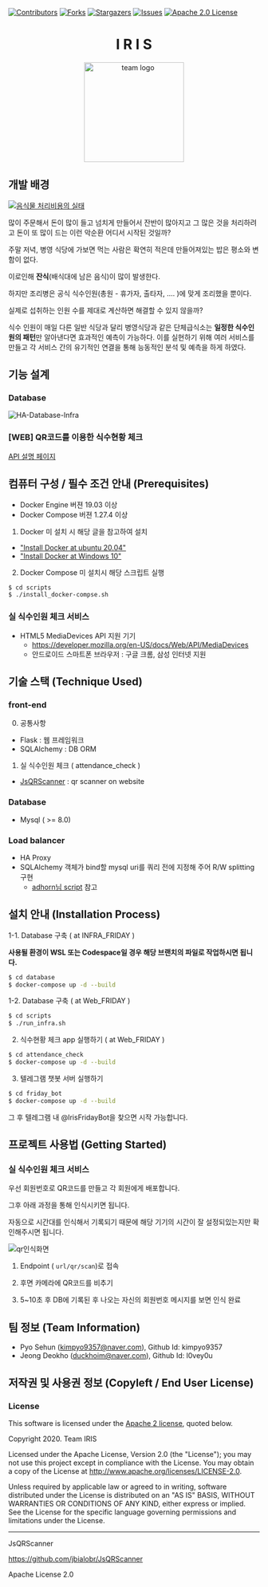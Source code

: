 [contributors-shield]: https://img.shields.io/github/contributors/osamhack2020/Web_FRIDAY_IRIS?style=flat-square
[contributors-url]: https://github.com/osamhack2020/Web_FRIDAY_IRIS/graphs/contributors
[forks-shield]: https://img.shields.io/github/forks/osamhack2020/Web_FRIDAY_IRIS.svg?style=flat-square
[forks-url]: https://github.com/osamhack2020/Web_FRIDAY_IRIS/network/members
[stars-shield]: https://img.shields.io/github/stars/osamhack2020/Web_FRIDAY_IRIS?style=flat-square
[stars-url]: https://github.com/osamhack2020/Web_FRIDAY_IRIS/stargazers
[issues-shield]: https://img.shields.io/github/issues/osamhack2020/Web_FRIDAY_IRIS.svg?style=flat-square
[issues-url]: hhttps://github.com/osamhack2020/Web_FRIDAY_IRIS/issues
[license-shield]: https://img.shields.io/github/license/osamhack2020/Web_FRIDAY_IRIS.svg?style=flat-square
[license-url]: https://github.com/osamhack2020/Web_FRIDAY_IRIS/blob/main/LICENSE

[![Contributors][contributors-shield]][contributors-url]
[![Forks][forks-shield]][forks-url]
[![Stargazers][stars-shield]][stars-url]
[![Issues][issues-shield]][issues-url]
[![Apache 2.0 License][license-shield]][license-url]

<h1 align="center"> I R I S </h1>
<p align="center">
  <img src="https://github.com/osamhack2020/Web_FRIDAY_IRIS/blob/main/team_logo.png" width="200" alt="team logo">
</p>

## 개발 배경

[![음식물 처리비용의 실태](https://i.ytimg.com/vi/g5WXqBOQYzc/original.jpg)](https://youtu.be/g5WXqBOQYzc)

많이 주문해서 돈이 많이 들고 넘치게 만들어서 잔반이 많아지고 그 많은 것을 처리하려고 돈이 또 많이 드는 이런 악순환 어디서 시작된 것일까?

주말 저녁, 병영 식당에 가보면 먹는 사람은 확연히 적은데 만들어져있는 밥은 평소와 변함이 없다.

이로인해 **잔식**(배식대에 남은 음식)이 많이 발생한다.

하지만 조리병은 공식 식수인원(총원 - 휴가자, 출타자, .... )에 맞게 조리했을 뿐이다.

실제로 섭취하는 인원 수를 제대로 계산하면 해결할 수 있지 않을까?

식수 인원이 매일 다른 일반 식당과 달리 병영식당과 같은 단체급식소는 **일정한 식수인원의 패턴**만 알아낸다면 효과적인 예측이 가능하다.
이를 실현하기 위해 여러 서비스를 만들고 각 서비스 간의 유기적인 연결을 통해 능동적인 분석 및 예측을 하게 하였다. 

## 기능 설계

### Database
![HA-Database-Infra](https://drive.google.com/uc?export=download&id=1C9Wra6ZUjt2nFJY5dSKY6zYqQoIZ_dBM)

### [WEB] QR코드를 이용한 식수현황 체크
[API 설명 페이지](https://duckhoim.gitbook.io/friday/)

## 컴퓨터 구성 / 필수 조건 안내 (Prerequisites)

* Docker Engine 버젼 19.03 이상 
* Docker Compose 버젼 1.27.4 이상

1. Docker 미 설치 시 해당 글을 참고하여 설치

- ["Install Docker at ubuntu 20.04"](https://www.digitalocean.com/community/tutorials/how-to-install-and-use-docker-on-ubuntu-20-04)
- ["Install Docker at Windows 10"](https://www.wsgvet.com/ubuntu/180?sfl=wr_subject%7C%7Cwr_content&stx=NAS&sst=wr_hit&sod=desc&sop=and&page=1)

2. Docker Compose 미 설치시 해당 스크립트 실행

```bash
$ cd scripts
$ ./install_docker-compse.sh
```

### 실 식수인원 체크 서비스

* HTML5 MediaDevices API 지원 기기
  * https://developer.mozilla.org/en-US/docs/Web/API/MediaDevices
  * 안드로이드 스마트폰 브라우저 : 구글 크롬, 삼성 인터넷 지원

## 기술 스택 (Technique Used)

### front-end

 0. 공통사항
 -  Flask : 웹 프레임워크
 -  SQLAlchemy : DB ORM

 1. 실 식수인원 체크 ( attendance_check )
 - [JsQRScanner](https://github.com/jbialobr/JsQRScanner) : qr scanner on website

### Database

 - Mysql ( >= 8.0)

### Load balancer

 - HA Proxy
 - SQLAlchemy 객체가 bind할 mysql uri를 쿼리 전에 지정해 주어 R/W splitting 구현
   - [adhorn님 script](https://gist.github.com/adhorn/b84dc47175259992d406) 참고 

## 설치 안내 (Installation Process)

1-1. Database 구축 ( at INFRA_FRIDAY )

<b>사용될 환경이 WSL 또는 Codespace일 경우 해당 브랜치의 파일로 작업하시면 됩니다.</b>

```bash
$ cd database
$ docker-compose up -d --build
```

1-2. Database 구축 ( at Web_FRIDAY )

```bash
$ cd scripts
$ ./run_infra.sh
```

2. 식수현황 체크 app 실행하기 ( at Web_FRIDAY )

```bash
$ cd attendance_check
$ docker-compose up -d --build
```

3. 텔레그램 챗봇 서버 실행하기

```bash
$ cd friday_bot
$ docker-compose up -d --build
```

그 후 텔레그램 내 @IrisFridayBot을 찾으면 시작 가능합니다.

## 프로젝트 사용법 (Getting Started)

### 실 식수인원 체크 서비스

우선 회원번호로 QR코드를 만들고 각 회원에게 배포합니다.

그후 아래 과정을 통해 인식시키면 됩니다.

자동으로 시간대를 인식해서 기록되기 때문에 해당 기기의 시간이 잘 설정되있는지만 확인해주시면 됩니다.

![qr인식화면](/res/screenshot/check_screen.jpg?raw=true)

1. Endpoint ( ```url/qr/scan```)로 접속

2. 후면 카메라에 QR코드를 비추기

3. 5~10초 후 DB에 기록된 후 나오는 자신의 회원번호 메시지를 보면 인식 완료

## 팀 정보 (Team Information)

- Pyo Sehun (kimpyo9357@naver.com), Github Id: kimpyo9357
- Jeong Deokho (duckhoim@naver.com), Github Id: l0vey0u

## 저작권 및 사용권 정보 (Copyleft / End User License)

### License

This software is licensed under the [Apache 2 license](LICENSE), quoted below.

Copyright 2020. Team IRIS

Licensed under the Apache License, Version 2.0 (the "License"); you may not
use this project except in compliance with the License. You may obtain a copy
of the License at http://www.apache.org/licenses/LICENSE-2.0.

Unless required by applicable law or agreed to in writing, software
distributed under the License is distributed on an "AS IS" BASIS, WITHOUT
WARRANTIES OR CONDITIONS OF ANY KIND, either express or implied. See the
License for the specific language governing permissions and limitations under
the License.

---

JsQRScanner

https://github.com/jbialobr/JsQRScanner

Apache License 2.0
